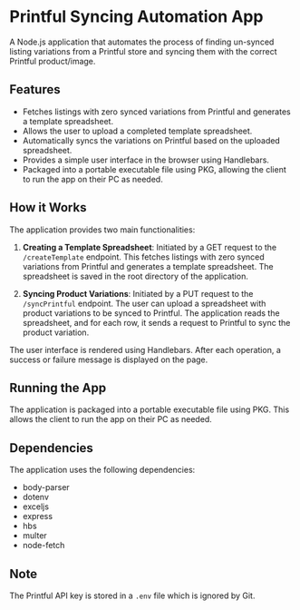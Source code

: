 # Printful Syncing Automation App

A Node.js application that automates the process of finding un-synced listing variations from a Printful store and syncing them with the correct Printful product/image.

## Features

- Fetches listings with zero synced variations from Printful and generates a template spreadsheet.
- Allows the user to upload a completed template spreadsheet.
- Automatically syncs the variations on Printful based on the uploaded spreadsheet.
- Provides a simple user interface in the browser using Handlebars.
- Packaged into a portable executable file using PKG, allowing the client to run the app on their PC as needed.

## How it Works

The application provides two main functionalities:

1. **Creating a Template Spreadsheet**: Initiated by a GET request to the `/createTemplate` endpoint. This fetches listings with zero synced variations from Printful and generates a template spreadsheet. The spreadsheet is saved in the root directory of the application.

2. **Syncing Product Variations**: Initiated by a PUT request to the `/syncPrintful` endpoint. The user can upload a spreadsheet with product variations to be synced to Printful. The application reads the spreadsheet, and for each row, it sends a request to Printful to sync the product variation.

The user interface is rendered using Handlebars. After each operation, a success or failure message is displayed on the page.

## Running the App

The application is packaged into a portable executable file using PKG. This allows the client to run the app on their PC as needed.

## Dependencies

The application uses the following dependencies:

- body-parser
- dotenv
- exceljs
- express
- hbs
- multer
- node-fetch

## Note

The Printful API key is stored in a `.env` file which is ignored by Git.